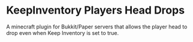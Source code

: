 # KeepInventory Players Head Drops
 
A minecraft plugin for Bukkit/Paper servers that allows the player head to drop even when Keep Inventory is set to true.
